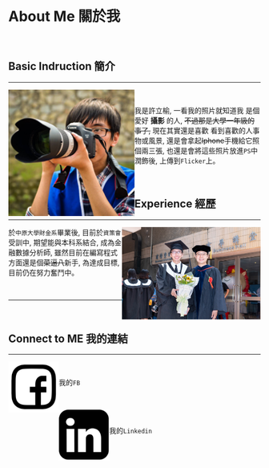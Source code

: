 # About Me 關於我

  <br> 
  
## Basic Indruction 簡介
----

 <img style="float:left" src="pic\me.jpg" width = 50%/>

<br>


我是許立榆, 一看我的照片就知道我
是個愛好 **攝影** 的人, ~~不過那是大學一年級的事了,~~ 現在其實還是喜歡 看到喜歡的人事物或風景, 還是會拿起~~Iphone~~手機給它照個兩三張, 也還是會將這些照片放進`PS`中潤飾後, 上傳到`Flicker`上。


<br>

## Experience 經歷
---
<img style="float:right" src="pic\me2.jpg" width = 55%/>


於`中原大學財金系`畢業後, 目前於`資策會`受訓中, 期望能與本科系結合, 成為金融數據分析師, 雖然目前在編寫程式方面還是個~~菜逼八~~新手, 為達成目標, 目前仍在努力奮鬥中。

<br>


---
<br>

## Connect to ME 我的連結

---

[<img style="float:left" src="pic/fb.png" width = 20%/>](https://www.facebook.com/profile.php?id=100002617663212)

<br>

我的`FB`

<br>

[<img style="float:left" src="pic/linkedin.png" width = 20%/>](https://www.linkedin.com/in/fiamma-hsu-762650176/)

<br>

我的`Linkedin`











 




